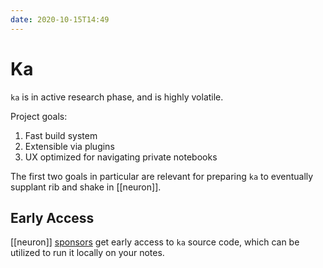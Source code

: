 ```yaml
---
date: 2020-10-15T14:49
---
```


# Ka

`ka` is in active research phase, and is highly volatile.

Project goals:

1. Fast build system
2. Extensible via plugins
3. UX optimized for navigating private notebooks

The first two goals in particular are relevant for preparing `ka` to eventually supplant rib and shake in [[neuron]].

## Early Access

[[neuron]] [sponsors] get early access to `ka` source code, which can be utilized to run it locally on your notes.

[sponsors]: https://github.com/sponsors/srid